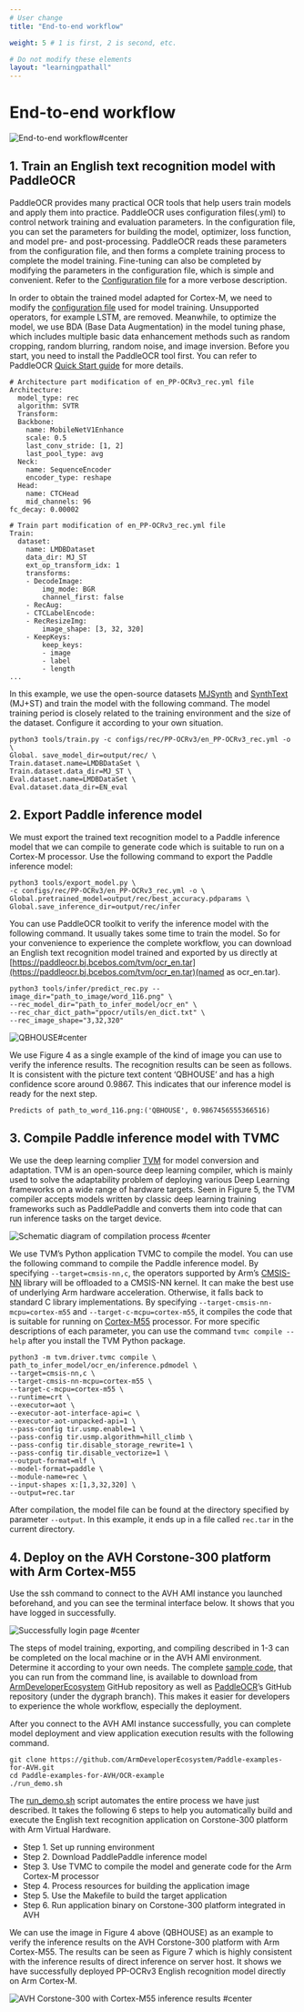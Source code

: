 ```yaml
---
# User change
title: "End-to-end workflow"

weight: 5 # 1 is first, 2 is second, etc.

# Do not modify these elements
layout: "learningpathall"
---
```


# End-to-end workflow

![End-to-end workflow#center](./Figure3.png "Figure 3. End-to-end workflow")

## 1. Train an English text recognition model with PaddleOCR
PaddleOCR provides many practical OCR tools that help users train models and apply them into practice. PaddleOCR uses configuration files(.yml) to control network training and evaluation parameters. In the configuration file, you can set the parameters for building the model, optimizer, loss function, and model pre- and post-processing. PaddleOCR reads these parameters from the configuration file, and then forms a complete training process to complete the model training. Fine-tuning can also be completed by modifying the parameters in the configuration file, which is simple and convenient. Refer to the [Configuration file](https://github.com/PaddlePaddle/PaddleOCR/blob/release/2.5/doc/doc_en/config_en.md) for a more verbose description. 

In order to obtain the trained model adapted for Cortex-M, we need to modify the [configuration file](https://github.com/PaddlePaddle/PaddleOCR/blob/dygraph/configs/rec/PP-OCRv3/en_PP-OCRv3_rec.yml) used for model training. Unsupported operators, for example LSTM, are removed. Meanwhile, to optimize the model, we use BDA (Base Data Augmentation) in the model tuning phase, which includes multiple basic data enhancement methods such as random cropping, random blurring, random noise, and image inversion. Before you start, you need to install the PaddleOCR tool first. You can refer to PaddleOCR [Quick Start guide](https://github.com/PaddlePaddle/PaddleOCR/blob/release/2.5/doc/doc_en/quickstart_en.md) for more details.

```console
# Architecture part modification of en_PP-OCRv3_rec.yml file
Architecture:
  model_type: rec
  algorithm: SVTR
  Transform:
  Backbone:
    name: MobileNetV1Enhance
    scale: 0.5
    last_conv_stride: [1, 2]
    last_pool_type: avg
  Neck:
    name: SequenceEncoder
    encoder_type: reshape
  Head:
    name: CTCHead
    mid_channels: 96
fc_decay: 0.00002
```

```console
# Train part modification of en_PP-OCRv3_rec.yml file
Train:
  dataset:
    name: LMDBDataset
    data_dir: MJ_ST
    ext_op_transform_idx: 1
    transforms:
    - DecodeImage:
        img_mode: BGR
        channel_first: false
    - RecAug:
    - CTCLabelEncode:
    - RecResizeImg:
        image_shape: [3, 32, 320]
    - KeepKeys:
        keep_keys:
        - image
        - label
        - length
...
```
In this example, we use the open-source datasets [MJSynth](http://www.robots.ox.ac.uk/~vgg/data/text/) and [SynthText](http://www.robots.ox.ac.uk/~vgg/data/scenetext/) (MJ+ST) and train the model with the following command. The model training period is closely related to the training environment and the size of the dataset. Configure it according to your own situation.

```console
python3 tools/train.py -c configs/rec/PP-OCRv3/en_PP-OCRv3_rec.yml -o \ 
Global. save_model_dir=output/rec/ \
Train.dataset.name=LMDBDataSet \
Train.dataset.data_dir=MJ_ST \
Eval.dataset.name=LMDBDataSet \
Eval.dataset.data_dir=EN_eval
```

## 2. Export Paddle inference model
We must export the trained text recognition model to a Paddle inference model that we can compile to generate code which is suitable to run on a Cortex-M processor. Use the following command to export the Paddle inference model:

```console
python3 tools/export_model.py \
-c configs/rec/PP-OCRv3/en_PP-OCRv3_rec.yml -o \ 
Global.pretrained_model=output/rec/best_accuracy.pdparams \
Global.save_inference_dir=output/rec/infer
```
You can use PaddleOCR toolkit to verify the inference model with the following command. It usually takes some time to train the model. So for your convenience to experience the complete workflow, you can download an English text recognition model trained and exported by us directly at [https://paddleocr.bj.bcebos.com/tvm/ocr_en.tar](https://paddleocr.bj.bcebos.com/tvm/ocr_en.tar)(named as ocr_en.tar).

```console
python3 tools/infer/predict_rec.py --image_dir="path_to_image/word_116.png" \
--rec_model_dir="path_to_infer_model/ocr_en" \ 
--rec_char_dict_path="ppocr/utils/en_dict.txt" \
--rec_image_shape="3,32,320"
```

![QBHOUSE#center](./Figure4.png "Figure 4. word_116.png (Image source: https://iapr.org/archives/icdar2015/index.html)")

We use Figure 4 as a single example of the kind of image you can use to verify the inference results. The recognition results can be seen as follows. It is consistent with the picture text content ‘QBHOUSE’ and has a high confidence score around 0.9867. This indicates that our inference model is ready for the next step.

```console
Predicts of path_to_word_116.png:('QBHOUSE', 0.9867456555366516)
```

## 3. Compile Paddle inference model with TVMC
We use the deep learning complier [TVM](https://tvm.apache.org/) for model conversion and adaptation. TVM is an open-source deep learning compiler, which is mainly used to solve the adaptability problem of deploying various Deep Learning frameworks on a wide range of hardware targets. Seen in Figure 5, the TVM compiler accepts models written by classic deep learning training frameworks such as PaddlePaddle and converts them into code that can run inference tasks on the target device.

![Schematic diagram of compilation process #center](./Figure5.png "Figure 5. Schematic diagram of compilation process")

We use TVM’s Python application TVMC to compile the model. You can use the following command to compile the Paddle inference model. By specifying `--target=cmsis-nn,c`, the operators supported by Arm’s [CMSIS-NN](https://github.com/ARM-software/CMSIS_5/tree/develop/CMSIS/NN) library will be offloaded to a CMSIS-NN kernel. It can make the best use of underlying Arm hardware acceleration. Otherwise, it falls back to standard C library implementations. By specifying `--target-cmsis-nn-mcpu=cortex-m55` and `--target-c-mcpu=cortex-m55`, it compiles the code that is suitable for running on [Cortex-M55](https://www.arm.com/products/silicon-ip-cpu/cortex-m/cortex-m55) processor. For more specific descriptions of each parameter, you can use the command `tvmc compile --help` after you install the TVM Python package.

```console
python3 -m tvm.driver.tvmc compile \
path_to_infer_model/ocr_en/inference.pdmodel \
--target=cmsis-nn,c \
--target-cmsis-nn-mcpu=cortex-m55 \
--target-c-mcpu=cortex-m55 \
--runtime=crt \
--executor=aot \
--executor-aot-interface-api=c \
--executor-aot-unpacked-api=1 \
--pass-config tir.usmp.enable=1 \
--pass-config tir.usmp.algorithm=hill_climb \
--pass-config tir.disable_storage_rewrite=1 \
--pass-config tir.disable_vectorize=1 \
--output-format=mlf \
--model-format=paddle \
--module-name=rec \
--input-shapes x:[1,3,32,320] \
--output=rec.tar
```

After compilation, the model file can be found at the directory specified by parameter `--output`. In this example, it ends up in a file called `rec.tar` in the current directory. 

## 4. Deploy on the AVH Corstone-300 platform with Arm Cortex-M55
Use the ssh command to connect to the AVH AMI instance you launched beforehand, and you can see the terminal interface below. It shows that you have logged in successfully.

![Successfully login page #center](./Figure6.png "Figure 6. Successfully login page")

The steps of model training, exporting, and compiling described in 1-3 can be completed on the local machine or in the AVH AMI environment. Determine it according to your own needs. The complete [sample code](https://github.com/ArmDeveloperEcosystem/Paddle-examples-for-AVH/tree/main/OCR-example), that you can run from the command line, is available to download from [ArmDeveloperEcosystem](https://github.com/ArmDeveloperEcosystem/Paddle-examples-for-AVH) GitHub repository as well as [PaddleOCR](https://github.com/PaddlePaddle/PaddleOCR/tree/dygraph/deploy/avh)’s GitHub repository (under the dygraph branch). This makes it easier for developers to experience the whole workflow, especially the deployment.

After you connect to the AVH AMI instance successfully, you can complete model deployment and view application execution results with the following command.

```console
git clone https://github.com/ArmDeveloperEcosystem/Paddle-examples-for-AVH.git
cd Paddle-examples-for-AVH/OCR-example
./run_demo.sh
```
The [run_demo.sh](https://github.com/ArmDeveloperEcosystem/Paddle-examples-for-AVH/blob/main/OCR-example/run_demo.sh) script automates the entire process we have just described. It takes the following 6 steps to help you automatically build and execute the English text recognition application on Corstone-300 platform with Arm Virtual Hardware.

- Step 1. Set up running environment
- Step 2. Download PaddlePaddle inference model
- Step 3. Use TVMC to compile the model and generate code for the Arm Cortex-M processor
- Step 4. Process resources for building the application image
- Step 5. Use the Makefile to build the target application
- Step 6. Run application binary on Corstone-300 platform integrated in AVH

We can use the image in Figure 4 above (QBHOUSE) as an example to verify the inference results on the AVH Corstone-300 platform with Arm Cortex-M55. The results can be seen as Figure 7 which is highly consistent with the inference results of direct inference on server host. It shows we have successfully deployed PP-OCRv3 English recognition model directly on Arm Cortex-M.

![AVH Corstone-300 with Cortex-M55 inference results #center](./Figure7.png "Figure 7. AVH Corstone-300 with Cortex-M55 inference results")